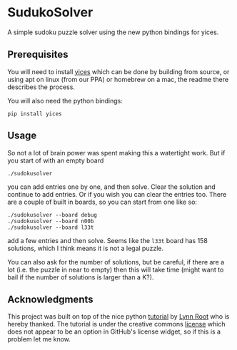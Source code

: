 # SudukoSolver

A simple sudoku puzzle solver using the new python bindings for yices.

## Prerequisites

You will need to install [yices](https://github.com/SRI-CSL/yices2) which can be done by building from source,
or using apt on linux (from our PPA) or homebrew on a mac, the readme there describes the process.

You will also need the python bindings:
```
pip install yices
```

## Usage

So not a lot of brain power was spent making this a watertight work. But if you start of with an empty board
```
./sudokusolver
```
you can add entries one by one, and then solve. Clear the solution and continue to add entries. Or if you wish you
can clear the entries too.  There are a couple of built in boards, so you can start from one like so:
```
./sudokusolver --board debug
./sudokusolver --board n00b
./sudokusolver --board l33t
```
add a few entries and then solve. Seems like the `l33t` board has 158 solutions, which I think means it is not a
legal puzzle.

You can also ask for the number of solutions, but be careful, if there are a lot (i.e. the puzzle in near to empty)
then this will take time (might want to bail if the number of solutions is larger than a K?).

## Acknowledgments

This project was built on top of the nice python [tutorial](http://newcoder.io/gui/) by [Lynn Root](http://www.roguelynn.com/)
who is hereby thanked. The tutorial is under the creative commons [license](https://creativecommons.org/licenses/by-sa/3.0/deed.en_US) which does
not appear to be an option in GitHub's license widget, so if this is a problem let me know.
